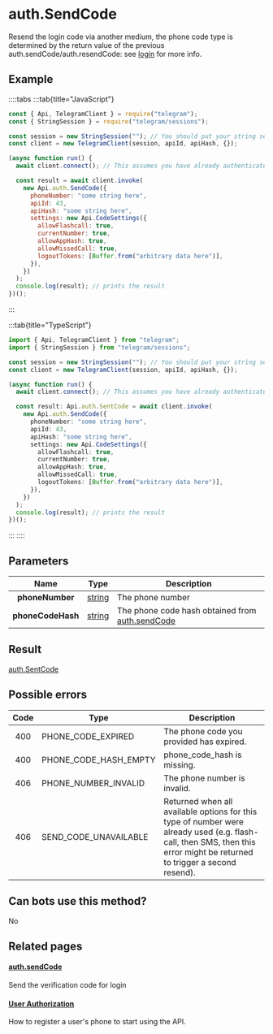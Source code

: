 # auth.SendCode

Resend the login code via another medium, the phone code type is determined by the return value of the previous auth.sendCode/auth.resendCode: see [login](https://core.telegram.org/api/auth) for more info.

## Example

::::tabs
:::tab{title="JavaScript"}

```js
const { Api, TelegramClient } = require("telegram");
const { StringSession } = require("telegram/sessions");

const session = new StringSession(""); // You should put your string session here
const client = new TelegramClient(session, apiId, apiHash, {});

(async function run() {
  await client.connect(); // This assumes you have already authenticated with .start()

  const result = await client.invoke(
    new Api.auth.SendCode({
      phoneNumber: "some string here",
      apiId: 43,
      apiHash: "some string here",
      settings: new Api.CodeSettings({
        allowFlashcall: true,
        currentNumber: true,
        allowAppHash: true,
        allowMissedCall: true,
        logoutTokens: [Buffer.from("arbitrary data here")],
      }),
    })
  );
  console.log(result); // prints the result
})();
```

:::

:::tab{title="TypeScript"}

```ts
import { Api, TelegramClient } from "telegram";
import { StringSession } from "telegram/sessions";

const session = new StringSession(""); // You should put your string session here
const client = new TelegramClient(session, apiId, apiHash, {});

(async function run() {
  await client.connect(); // This assumes you have already authenticated with .start()

  const result: Api.auth.SentCode = await client.invoke(
    new Api.auth.SendCode({
      phoneNumber: "some string here",
      apiId: 43,
      apiHash: "some string here",
      settings: new Api.CodeSettings({
        allowFlashcall: true,
        currentNumber: true,
        allowAppHash: true,
        allowMissedCall: true,
        logoutTokens: [Buffer.from("arbitrary data here")],
      }),
    })
  );
  console.log(result); // prints the result
})();
```

:::
::::

## Parameters

|       Name        | Type                                            | Description                                                                                       |
| :---------------: | ----------------------------------------------- | ------------------------------------------------------------------------------------------------- |
|  **phoneNumber**  | [string](https://core.telegram.org/type/string) | The phone number                                                                                  |
| **phoneCodeHash** | [string](https://core.telegram.org/type/string) | The phone code hash obtained from [auth.sendCode](https://core.telegram.org/method/auth.sendCode) |

## Result

[auth.SentCode](https://core.telegram.org/type/auth.SentCode)

## Possible errors

| Code | Type                  | Description                                                                                                                                                              |
| :--: | --------------------- | ------------------------------------------------------------------------------------------------------------------------------------------------------------------------ |
| 400  | PHONE_CODE_EXPIRED    | The phone code you provided has expired.                                                                                                                                 |
| 400  | PHONE_CODE_HASH_EMPTY | phone_code_hash is missing.                                                                                                                                              |
| 406  | PHONE_NUMBER_INVALID  | The phone number is invalid.                                                                                                                                             |
| 406  | SEND_CODE_UNAVAILABLE | Returned when all available options for this type of number were already used (e.g. flash-call, then SMS, then this error might be returned to trigger a second resend). |

## Can bots use this method?

No

## Related pages

#### [auth.sendCode](https://core.telegram.org/method/auth.sendCode)

Send the verification code for login

#### [User Authorization](https://core.telegram.org/api/auth)

How to register a user's phone to start using the API.

